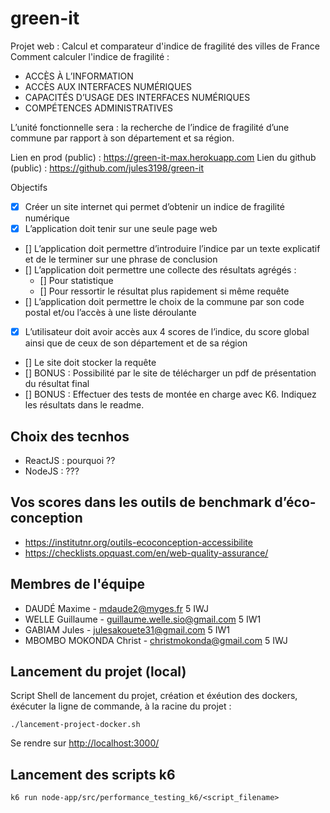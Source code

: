 # green-it

Projet web : Calcul et comparateur d'indice de fragilité des villes de France \
Comment calculer l'indice de fragilité :
- ACCÈS À L’INFORMATION
- ACCÈS AUX INTERFACES NUMÉRIQUES
- CAPACITÉS D’USAGE DES INTERFACES NUMÉRIQUES
- COMPÉTENCES ADMINISTRATIVES

L’unité fonctionnelle sera : la recherche de l’indice de fragilité d’une commune par rapport à son département et sa
région.

Lien en prod (public) : https://green-it-max.herokuapp.com
Lien du github (public) : https://github.com/jules3198/green-it 

Objectifs
- [x] Créer un site internet qui permet d’obtenir un indice de fragilité numérique
- [x] L’application doit tenir sur une seule page web
- [] L’application doit permettre d’introduire l’indice par un texte explicatif et de le terminer sur une phrase de
conclusion
- [] L’application doit permettre une collecte des résultats agrégés :
    -  [] Pour statistique
    - [] Pour ressortir le résultat plus rapidement si même requête
- [] L’application doit permettre le choix de la commune par son code postal et/ou l’accès à une liste déroulante
- [x] L’utilisateur doit avoir accès aux 4 scores de l’indice, du score global ainsi que de ceux de son département et de
sa région
- [] Le site doit stocker la requête
- [] BONUS : Possibilité par le site de télécharger un pdf de présentation du résultat final
- [] BONUS : Effectuer des tests de montée en charge avec K6. Indiquez les résultats dans le readme.

## Choix des tecnhos
- ReactJS : pourquoi ??
- NodeJS : ???

## Vos scores dans les outils de benchmark d’éco-conception
- https://institutnr.org/outils-ecoconception-accessibilite 
- https://checklists.opquast.com/en/web-quality-assurance/


## Membres de l'équipe
- DAUDÉ Maxime - mdaude2@myges.fr 5 IWJ
- WELLE Guillaume - guillaume.welle.sio@gmail.com 5 IW1
- GABIAM Jules - julesakouete31@gmail.com 5 IW1
- MBOMBO MOKONDA Christ - christmokonda@gmail.com 5 IWJ

## Lancement du projet (local)
Script Shell de lancement du projet, création et éxéution des dockers, éxécuter la ligne de commande, à la racine du projet :
```
./lancement-project-docker.sh
```
Se rendre sur <http://localhost:3000/>

## Lancement des scripts k6
```
k6 run node-app/src/performance_testing_k6/<script_filename>
```